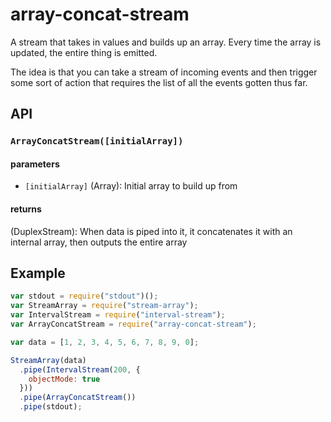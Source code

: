 # array-concat-stream

A stream that takes in values and builds up an array. Every time the array is
updated, the entire thing is emitted.

The idea is that you can take a stream of incoming events and then trigger some
sort of action that requires the list of all the events gotten thus far.

## API

### `ArrayConcatStream([initialArray])`

#### parameters
* `[initialArray]` (Array): Initial array to build up from

#### returns
 (DuplexStream): When data is piped into it, it concatenates it with an internal array, then outputs the entire array

## Example

``` javascript
var stdout = require("stdout")();
var StreamArray = require("stream-array");
var IntervalStream = require("interval-stream");
var ArrayConcatStream = require("array-concat-stream");

var data = [1, 2, 3, 4, 5, 6, 7, 8, 9, 0];

StreamArray(data)
  .pipe(IntervalStream(200, {
    objectMode: true
  }))
  .pipe(ArrayConcatStream())
  .pipe(stdout);

```
